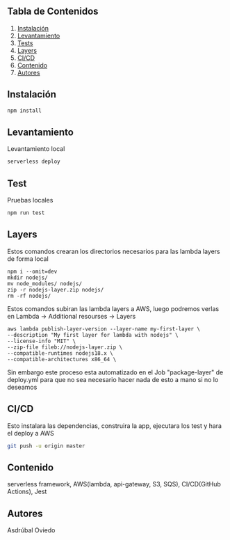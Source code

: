 ## Tabla de Contenidos

1. [Instalación](#instalación)
2. [Levantamiento](#levantamiento)
3. [Tests](#test)
4. [Layers](#layers)
5. [CI/CD](#ci/cd)
6. [Contenido](#contenido)
7. [Autores](#autores)

## Instalación

```bash
npm install
```

## Levantamiento

Levantamiento local

```bash
serverless deploy
```

## Test

Pruebas locales

```bash
npm run test
```

## Layers

Estos comandos crearan los directorios necesarios para las lambda layers de forma local

```
npm i --omit=dev
mkdir nodejs/
mv node_modules/ nodejs/
zip -r nodejs-layer.zip nodejs/
rm -rf nodejs/
```

Estos comandos subiran las lambda layers a AWS, luego podremos verlas en Lambda -> Additional resourses -> Layers

```
aws lambda publish-layer-version --layer-name my-first-layer \
--description "My first layer for lambda with nodejs" \
--license-info "MIT" \
--zip-file fileb://nodejs-layer.zip \
--compatible-runtimes nodejs18.x \
--compatible-architectures x86_64 \
```

Sin embargo este proceso esta automatizado en el Job "package-layer" de deploy.yml para que no sea necesario
hacer nada de esto a mano si no lo deseamos

## CI/CD

Esto instalara las dependencias, construira la app, ejecutara los test y hara el deploy a AWS

```bash
git push -u origin master
```

## Contenido

serverless framework, AWS(lambda, api-gateway, S3, SQS), CI/CD(GitHub Actions), Jest

## Autores

Asdrúbal Oviedo

